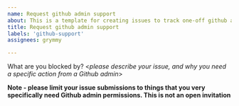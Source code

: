```yaml
---
name: Request github admin support
about: This is a template for creating issues to track one-off github admin support issues.
title: Request github admin support
labels: 'github-support'
assignees: grymmy

---
```


What are you blocked by? <_please describe your issue, and why you need a specific action from a Github admin_>

**Note - please limit your issue submissions to things that you very specifically need Github admin permissions.  This is not an open invitation**
